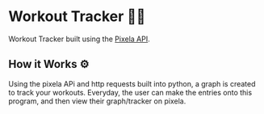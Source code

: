 # Workout Tracker 🏋🏻
Workout Tracker built using the <a href="https://pixe.la"> Pixela API</a>.
## How it Works ⚙️ 
Using the pixela APi and http requests built into python, a graph is created to track your workouts. 
Everyday, the user can make the entries onto this program, and then view their graph/tracker on pixela. 
